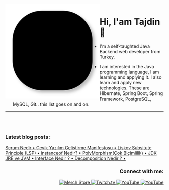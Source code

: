 <br />
<img src="https://github.com/tajdingurdal/tajdingurdal/blob/main/lines.svg" align="left" width="300" alt="ful1e5"/>

# Hi, I'am Tajdin 👋

- I'm a self-taughted Java Backend web developer from Turkey.

- I am interested in the Java programming language, I am learning and applying it. I also learn and apply new technologies. These are Hibernate, Spring Boot, Spring Framework, PostgreSQL, MySQL, Git.. this list goes on and on.

<hr>
<br />

<br />

<div>

<h3 align="left">Latest blog posts:</h3>
<p align="left">

<a href="https://medium.com/@tajdingurdal/scrum-nedir-810f719c05be">
   Scrum Nedir •
  </a>

<a href="https://medium.com/@tajdingurdal/%C3%A7evik-yaz%C4%B1l%C4%B1m-geli%C5%9Ftirme-manifestosu-3bcdc7775d9b">
   Çevik Yazılım Geliştirme Manifestosu •
  </a>

 <a href="https://medium.com/@tajdingurdal/liskov-subsitute-principle-lsp-31be62eb35dc">
   Liskov Subsitute Principle (LSP) •
  </a>
  
 <a href="https://medium.com/@tajdingurdal/instanceof-nedir-e5d01ec38ed4">
   instanceof Nedir? •
  </a>
  
 <a href="https://medium.com/@tajdingurdal/polymorphism-51ab840e62f">
   PolyMorphism(Çok Biçimlilik) •
  </a>
 
   <a href="https://medium.com/@tajdingurdal/jdk-jre-ve-jvm-3e304eab9359">
   JDK JRE ve JVM •
  </a>
 
  <a href="https://medium.com/@tajdingurdal/interface-nedir-c7e59d28450a">
   Interface Nedir ? •
  </a>
 
  <a href="https://medium.com/@tajdingurdal/decomposition-8ae4de3d20c6">
    Decomposition Nedir ? •
  </a>
  
  
</p>

  <h3 align="right">Connect with me:</h3>
<p align="right">
 <a href="https://discord.gg/uxRA3SUQ">
    <img src="https://seeklogo.com/images/D/discord-icon-new-2021-logo-09772BF096-seeklogo.com.png" width="40" height="40" alt="Merch Store">
  </a>
  <a href="https://www.hackerrank.com/tajdingurdal">
    <img src="https://hrcdn.net/community-frontend/assets/favicon-ddc852f75a.png" width="40" height="40" alt="Twitch.tv">
  </a>
  <a href="https://www.linkedin.com/in/tajdin-gurdal//">
    <img src="https://cdn-icons-png.flaticon.com/512/174/174857.png" width="40" height="40" alt="YouTube">
  </a>
   <a href="https://medium.com/@tajdingurdal">
    <img src="https://encrypted-tbn0.gstatic.com/images?q=tbn:ANd9GcScyYN8UaKthlZId4nWRCo411-FFBOMA1bmN9s5qRIB6ieg1vxr9Xd0fKpQ7bmob9neZ94&usqp=CAU" width="40" height="40" alt="YouTube">
  </a>
</p>
  
</div>
